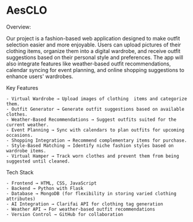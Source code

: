 # AesCLO

Overview:

Our project is a fashion-based web application designed to make outfit selection easier and more enjoyable. Users can upload pictures of their clothing items, organize them into a digital wardrobe, and receive outfit suggestions based on their personal style and preferences. The app will also integrate features like weather-based outfit recommendations, calendar syncing for event planning, and online shopping suggestions to enhance users' wardrobes.

Key Features

    - Virtual Wardrobe → Upload images of clothing  items and categorize them.
    - Outfit Generator → Generate outfit suggestions based on available clothes.
    - Weather-Based Recommendations → Suggest outfits suited for the current weather.
    - Event Planning → Sync with calendars to plan outfits for upcoming occasions.
    - Shopping Integration → Recommend complementary items for purchase.
    - Style-Based Matching → Identify niche fashion styles based on wardrobe items.
    - Virtual Hamper → Track worn clothes and prevent them from being suggested until cleaned.

Tech Stack

    - Frontend → HTML, CSS, JavaScript
    - Backend → Python with Flask
    - Database → MongoDB (for flexibility in storing varied clothing attributes)
    - AI Integration → Clarifai API for clothing tag generation
    - Weather API → For weather-based outfit recommendations
    - Version Control → GitHub for collaboration
